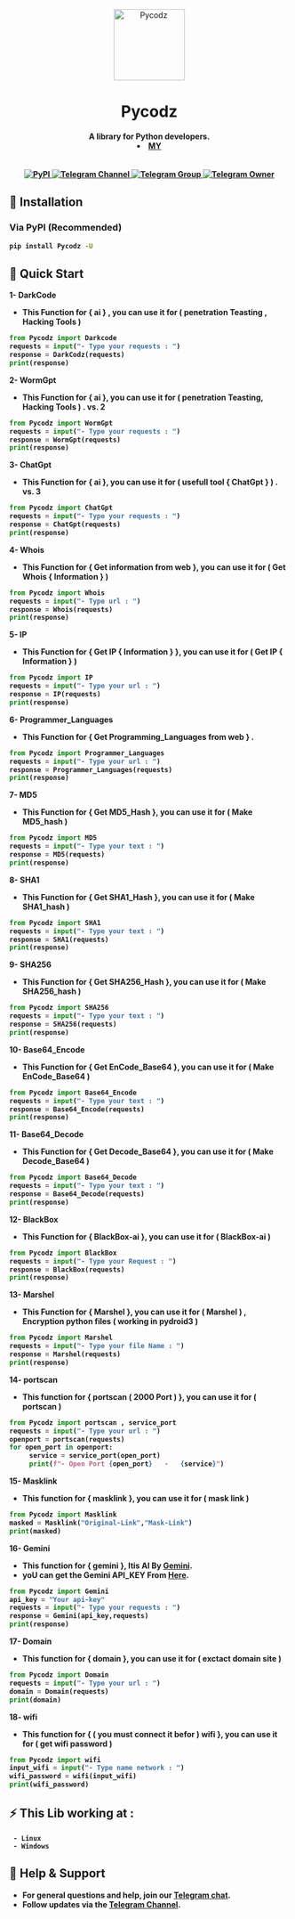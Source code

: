 <div align="center"> <img src="https://www2.0zz0.com/2024/12/04/20/801153888.png" alt="Pycodz" width="128"> <h1>Pycodz</h1> <b>A library for Python developers.</b> <b> <a href="https://nicex.carrd.co"> <br> <li> MY </li> </br> </a> </div>

<br>

<div align="center"> <a href="https://pypi.org/project/Pycodz/"> <img src="https://img.shields.io/pypi/v/tgram.svg?logo=python&logoColor=%23959DA5&label=pypi&labelColor=%23282f37" alt="PyPI"> </a> <a href="https://t.me/PyQZe"> <img src="https://img.shields.io/badge/Telegram-Channel-blue.svg?logo=telegram" alt="Telegram Channel"> </a> <a href="https://t.me/PyChTz"> <img src="https://img.shields.io/badge/Telegram-Group-blue.svg?logo=telegram" alt="Telegram Group"> </a> <a href="https://t.me/DevZrox"> <img src="https://img.shields.io/badge/Telegram-Owner-red.svg?logo=telegram" alt="Telegram Owner"> </a> </div>


## 🔧 Installation

### Via PyPI (Recommended)
```bash
pip install Pycodz -U
```
## 🚀 Quick Start

1- __DarkCode__

- This Function for { ai } , you can use it for ( penetration Teasting , Hacking Tools )
```python
from Pycodz import Darkcode
requests = input("- Type your requests : ")
response = DarkCodz(requests)
print(response)
```

2- __WormGpt__

- This Function for { ai }, you can use it for ( penetration Teasting, Hacking Tools ) . vs. 2
```python
from Pycodz import WormGpt
requests = input("- Type your requests : ")
response = WormGpt(requests)
print(response)
```

3- __ChatGpt__

- This Function for { ai }, you can use it for ( usefull tool { ChatGpt } ) . vs. 3
```python
from Pycodz import ChatGpt
requests = input("- Type your requests : ")
response = ChatGpt(requests)
print(response)
```
4- __Whois__

- This Function for { Get information from web }, you can use it for ( Get Whois { Information } )
```python
from Pycodz import Whois
requests = input("- Type url : ")
response = Whois(requests)
print(response)
```

5- __IP__

- This Function for { Get IP { Information } }, you can use it for ( Get IP { Information } )
```python
from Pycodz import IP
requests = input("- Type your url : ")
response = IP(requests)
print(response)
```

6- __Programmer_Languages__

- This Function for { Get Programming_Languages from web } .
```python
from Pycodz import Programmer_Languages
requests = input("- Type your url : ")
response = Programmer_Languages(requests)
print(response)
```

7- __MD5__

- This Function for { Get MD5_Hash }, you can use it for ( Make MD5_hash )
```python
from Pycodz import MD5
requests = input("- Type your text : ")
response = MD5(requests)
print(response)
```

8- __SHA1__

- This Function for { Get SHA1_Hash }, you can use it for ( Make SHA1_hash )
```python
from Pycodz import SHA1
requests = input("- Type your text : ")
response = SHA1(requests)
print(response)
```
9- __SHA256__

- This Function for { Get SHA256_Hash }, you can use it for ( Make SHA256_hash )
 ```python
from Pycodz import SHA256
requests = input("- Type your text : ")
response = SHA256(requests)
print(response)
```

10- __Base64_Encode__

- This Function for { Get EnCode_Base64 }, you can use it for ( Make EnCode_Base64 )
```python
from Pycodz import Base64_Encode
requests = input("- Type your text : ")
response = Base64_Encode(requests)
print(response)
```

11- __Base64_Decode__

- This Function for { Get Decode_Base64 }, you can use it for ( Make Decode_Base64 )
```python
from Pycodz import Base64_Decode
requests = input("- Type your text : ")
response = Base64_Decode(requests)
print(response)
```

12- __BlackBox__

- This Function for { BlackBox-ai }, you can use it for ( BlackBox-ai )
```python
from Pycodz import BlackBox
requests = input("- Type your Request : ")
response = BlackBox(requests)
print(response)
```

13- __Marshel__

- This Function for { Marshel }, you can use it for ( Marshel ) , Encryption python files ( working in pydroid3 )
 ```python
from Pycodz import Marshel
requests = input("- Type your file Name : ")
response = Marshel(requests)
print(response)
```

14- __portscan__

- This function for { portscan ( 2000 Port ) }, you can use it for ( portscan )
```python
from Pycodz import portscan , service_port
requests = input("- Type your url : ")
openport = portscan(requests)
for open_port in openport:
     service = service_port(open_port)
     print(f"- Open Port {open_port}   -   {service}")
```

15- __Masklink__

- This function for { masklink }, you can use it for ( mask link )
```python
from Pycodz import Masklink
masked = Masklink("Original-Link","Mask-Link")
print(masked)
```

16- __Gemini__

- This function for { gemini }, Itis AI By **[Gemini](https://gemini.google.com/app)**.
- yoU can get the Gemini API_KEY From **[Here](https://aistudio.google.com/apikey)**.
```python
from Pycodz import Gemini
api_key = "Your api-key"
requests = input("- Type your requests : ")
response = Gemini(api_key,requests)
print(response)
```

17- __Domain__

- This function for { domain }, you can use it for ( exctact domain site )

```python
from Pycodz import Domain
requests = input("- Type your url : ")
domain = Domain(requests)
print(domain)
```

18- __wifi__

- This function for { ( you must connect it befor ) wifi }, you can use it for ( get wifi password )

```python
from Pycodz import wifi
input_wifi = input("- Type name network : ")
wifi_password = wifi(input_wifi)
print(wifi_password)
```

## ⚡️ This Lib working at :
     - Linux 
     - Windows

## 💬 Help & Support
- For general questions and help, join our **[Telegram chat](https://t.me/PyChTz)**.
- Follow updates via the **[Telegram Channel](https://t.me/PyQZe)**.